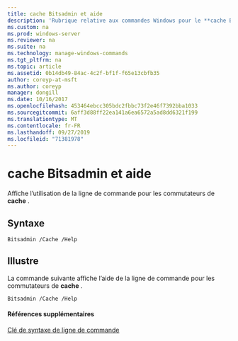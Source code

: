```yaml
---
title: cache Bitsadmin et aide
description: 'Rubrique relative aux commandes Windows pour le **cache Bitsadmin et l’aide** : affiche l’utilisation de la ligne de commande pour les commutateurs de **cache** .'
ms.custom: na
ms.prod: windows-server
ms.reviewer: na
ms.suite: na
ms.technology: manage-windows-commands
ms.tgt_pltfrm: na
ms.topic: article
ms.assetid: 0b14db49-84ac-4c2f-bf1f-f65e13cbfb35
author: coreyp-at-msft
ms.author: coreyp
manager: dongill
ms.date: 10/16/2017
ms.openlocfilehash: 453464ebcc305bdc2fbbc73f2e46f7392bba1033
ms.sourcegitcommit: 6aff3d88ff22ea141a6ea6572a5ad8dd6321f199
ms.translationtype: MT
ms.contentlocale: fr-FR
ms.lasthandoff: 09/27/2019
ms.locfileid: "71381978"
---
```

# <a name="bitsadmin-cache-and-help"></a>cache Bitsadmin et aide



Affiche l’utilisation de la ligne de commande pour les commutateurs de **cache** .

## <a name="syntax"></a>Syntaxe

```
Bitsadmin /Cache /Help 
```

## <a name="BKMK_examples"></a>Illustre

La commande suivante affiche l’aide de la ligne de commande pour les commutateurs de **cache** .
```
Bitsadmin /Cache /Help
```

#### <a name="additional-references"></a>Références supplémentaires

[Clé de syntaxe de ligne de commande](command-line-syntax-key.md)